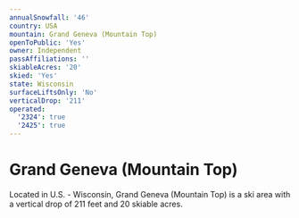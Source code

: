 ```yaml
---
annualSnowfall: '46'
country: USA
mountain: Grand Geneva (Mountain Top)
openToPublic: 'Yes'
owner: Independent
passAffiliations: ''
skiableAcres: '20'
skied: 'Yes'
state: Wisconsin
surfaceLiftsOnly: 'No'
verticalDrop: '211'
operated:
  '2324': true
  '2425': true
---
```



# Grand Geneva (Mountain Top)

Located in U.S. - Wisconsin, Grand Geneva (Mountain Top) is a ski area with a vertical drop of 211 feet and 20 skiable acres.
